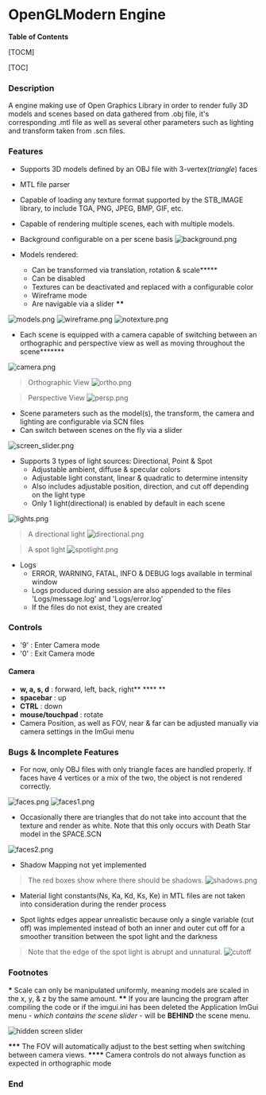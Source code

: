 # OpenGLModern Engine

**Table of Contents**

[TOCM]

[TOC]

### Description
A engine making use of Open Graphics Library in order to render fully 3D models and scenes based on data gathered from .obj file, it's corresponding .mtl file as well as several other parameters such as lighting and transform taken from .scn files.

### Features

- Supports 3D models defined by an OBJ file with 3-vertex(*triangle*) faces
- MTL file parser
- Capable of loading any texture format supported by the STB_IMAGE library, to include TGA, PNG, JPEG, BMP, GIF, etc.
- Capable of rendering multiple scenes, each with multiple models.
- Background configurable on a per scene basis
![background.png](./SCREENS/background.png)

- Models rendered: 
	* Can be transformed via translation, rotation & scale**\***
	* Can be disabled
	* Textures can be deactivated and replaced with a configurable color
	* Wireframe mode
	* Are navigable via a slider **\*\***

![models.png](./SCREENS/models.png)
![wireframe.png](./SCREENS/wireframe.png)
![notexture.png](./SCREENS/notexture.png)

- Each scene is equipped with a camera capable of switching between an orthographic and perspective view as well as moving throughout the scene**\*\*\***

![camera.png](./SCREENS/camera.png)

> Orthographic View
![ortho.png](./SCREENS/ortho.png)

> Perspective View
![persp.png](./SCREENS/persp.png)


- Scene parameters such as the model(s), the transform, the camera and lighting are configurable via SCN files
- Can switch between scenes on the fly via a slider

![screen_slider.png](./SCREENS/screen_slider.png)

- Supports 3 types of light sources: Directional, Point & Spot
	* Adjustable ambient, diffuse & specular colors
	* Adjustable light constant, linear & quadratic to determine intensity
	* Also includes adjustable position, direction, and cut off depending on the light type
	* Only 1 light(directional) is enabled by default in each scene

![lights.png](./SCREENS/lights.png)

> A directional light
![directional.png](./SCREENS/directional.png)

> A spot light
![spotlight.png](./SCREENS/spotlight.png)


- Logs
	* ERROR, WARNING, FATAL, INFO & DEBUG logs available in terminal window
	* Logs produced during session are also appended to the files 'Logs/message.log' and 'Logs/error.log'
	* If the files do not exist, they are created

### Controls
- '9' : Enter Camera mode
- '0' : Exit Camera mode
#### Camera
- **w, a, s, d**                  : forward, left, back, right** \*\*\*\* **
- **spacebar**                 : up
- **CTRL**                           : down
- **mouse/touchpad**    : rotate
- Camera Position, as well as FOV, near & far can be adjusted manually via camera settings in the ImGui menu

### Bugs & Incomplete Features
- For now, only OBJ files with only triangle faces are handled properly. If faces have 4 vertices or a mix of the two, the object is not rendered correctly.

![faces.png](./SCREENS/faces.png)
![faces1.png](./SCREENS/faces1.png)

- Occasionally there are triangles that do not take into account that the texture and render as white. Note that this only occurs with Death Star model in the SPACE.SCN

![faces2.png](./SCREENS/faces2.png)

- Shadow Mapping not yet implemented

> The red boxes show where there should be shadows.
![shadows.png](./SCREENS/shadows.png)


- Material light constants(Ns, Ka, Kd, Ks, Ke) in MTL files are not taken into consideration during the render process

- Spot lights edges appear unrealistic because only a single variable (cut off) was implemented instead of both an inner and outer cut off for a smoother transition between the spot light and the darkness

> Note that the edge of the spot light is abrupt and unnatural.
![cutoff](./SCREENS/spot.png)


### Footnotes
**\*** Scale can only be manipulated uniformly, meaning models are scaled in the x, y, & z by the same amount.
**\*\*** If you are launcing the program after compiling the code or if the imgui.ini has been deleted the Application ImGui menu - *which contains the scene slider* - will be **BEHIND** the scene menu.

![hidden screen slider](./SCREENS/hidden_scene_slider.gif)

**\*\*\*** The FOV will automatically adjust to the best setting when switching between camera views.
**\*\*\*\*** Camera controls do not always function as expected in orthographic mode

### End